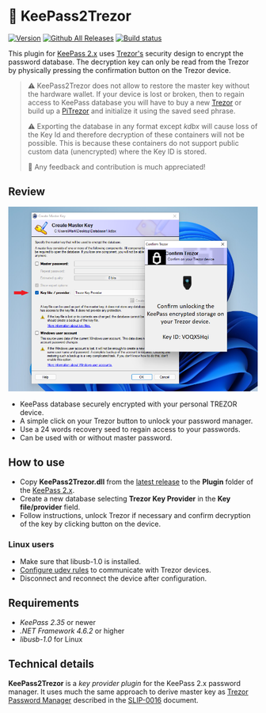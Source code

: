 # 🔐 KeePass2Trezor
[![Version](https://img.shields.io/github/release/vnau/keepass2trezor)](https://github.com/vnau/keepass2trezor/releases/latest)
[![Github All Releases](https://img.shields.io/github/downloads/vnau/keepass2trezor/total.svg)](https://github.com/vnau/KeePass2Trezor/releases/latest/download/KeePass2Trezor.zip)
[![Build status](https://ci.appveyor.com/api/projects/status/tddh86twfhcpo5kt?svg=true)](https://ci.appveyor.com/project/vnau/keepass2trezor)

This plugin for [KeePass 2.x](https://keepass.info/) uses [Trezor's](https://trezor.io/) security design to encrypt the password database.
The decryption key can only be read from the Trezor by physically pressing the confirmation button on the Trezor device. 

> ⚠ KeePass2Trezor does not allow to restore the master key without the hardware wallet. If your device is lost or broken, then to regain access to KeePass database you will have to buy a new [Trezor](https://trezor.io/) or build up a [PiTrezor](https://www.pitrezor.com) and initialize it using the saved seed phrase.
> 
> ⚠ Exporting the database in any format except _kdbx_ will cause loss of the Key Id and therefore decryption of these containers will not be possible. This is because these containers do not support public custom data (unencrypted) where the Key ID is stored.
> 
> 🌱 Any feedback and contribution is much appreciated!

## Review

![Using Trezor Hardware Wallet as key provider for KeePass 2.x](images/kp2t_screenshot1.png)

* KeePass database securely encrypted with your personal TREZOR device.
* A simple click on your Trezor button to unlock your password manager.
* Use a 24 words recovery seed to regain access to your passwords.
* Can be used with or without master password.

## How to use

* Copy __KeePass2Trezor.dll__ from the [latest release](https://github.com/vnau/keepass2trezor/releases) to the **Plugin** folder of the [KeePass 2.x](https://keepass.info/).
* Create a new database selecting __Trezor Key Provider__ in the __Key file/provider__ field.
* Follow instructions, unlock Trezor if necessary and confirm decryption of the key by clicking button on the device.

### Linux users

* Make sure that libusb-1.0 is installed.
* [Configure udev rules](https://trezor.io/learn/a/udev-rules) to communicate with Trezor devices.
* Disconnect and reconnect the device after configuration.

## Requirements

* _KeePass 2.35_ or newer
* _.NET Framework 4.6.2_ or higher
* _libusb-1.0_ for Linux

## Technical details

__KeePass2Trezor__ is a _key provider plugin_ for the KeePass 2.x password manager. It uses much the same approach to derive master key as [Trezor Password Manager](https://trezor.io/passwords/) described in the [SLIP-0016](https://github.com/satoshilabs/slips/blob/master/slip-0016.md) document.
